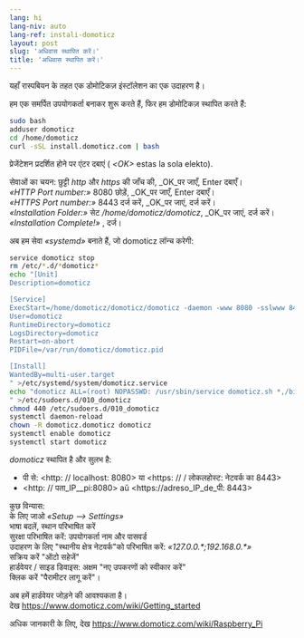 ```yaml
---
lang: hi
lang-niv: auto
lang-ref: instali-domoticz
layout: post
slug: 'अधिवास स्थापित करें।'
title: 'अधिवास स्थापित करें।'
---
```


यहाँ रास्पबियन के तहत एक डोमोटिकज़ इंस्टॉलेशन का एक उदाहरण है।

हम एक समर्पित उपयोगकर्ता बनाकर शुरू करते हैं, फिर हम डोमोटिकज़ स्थापित करते हैं:
```bash
sudo bash
adduser domoticz
cd /home/domoticz
curl -sSL install.domoticz.com | bash
```
प्रेजेंटेशन प्रदर्शित होने पर एंटर दबाएं ( _\<OK>_ estas la sola elekto).  
  
  
सेवाओं का चयन: छुट्टी _http_ और _https_ की जाँच की, _OK_पर जाएँ, Enter दबाएँ।  
_«HTTP Port number:»_ 8080 छोड़ें, _OK_पर जाएँ, Enter दबाएँ।  
_«HTTPS Port number:»_ 8443 दर्ज करें, _OK_पर जाएं, दर्ज करें।  
_«Installation Folder:»_ सेट _/home/domoticz/domoticz_, _OK_पर जाएं, दर्ज करें।  
_«Installation Complete!»_  , दर्ज।


अब हम सेवा _«systemd»_ बनाते हैं, जो domoticz लॉन्च करेगी:
```bash
service domoticz stop
rm /etc/*.d/*domoticz*
echo "[Unit]
Description=domoticz

[Service]
ExecStart=/home/domoticz/domoticz/domoticz -daemon -www 8080 -sslwww 8443 -pidfile /var/run/domoticz/domoticz.pid
User=domoticz
RuntimeDirectory=domoticz
LogsDirectory=domoticz
Restart=on-abort
PIDFile=/var/run/domoticz/domoticz.pid

[Install]
WantedBy=multi-user.target
" >/etc/systemd/system/domoticz.service
echo "domoticz ALL=(root) NOPASSWD: /usr/sbin/service domoticz.sh *,/bin/systemctl stop domoticz.service,/bin/systemctl start domoticz.service
" >/etc/sudoers.d/010_domoticz
chmod 440 /etc/sudoers.d/010_domoticz
systemctl daemon-reload
chown -R domoticz.domoticz domoticz
systemctl enable domoticz
systemctl start domoticz
```

_domoticz_ स्थापित है और सुलभ है:
* पी से: <http: // localhost: 8080> या <https: // / लोकलहोस्ट: नेटवर्क का 8443>
*  <http: // पता_IP__pi:8080> aŭ <https://adreso_IP_de_पी: 8443>

कुछ विन्यास:  
के लिए जाओ _«Setup --> Settings»_  
भाषा बदलें, स्थान परिभाषित करें  
सुरक्षा परिभाषित करें: उपयोगकर्ता नाम और पासवर्ड  
उदाहरण के लिए "स्थानीय क्षेत्र नेटवर्क"को परिभाषित करें: _«127.0.0.\*;192.168.0.*»_  
सक्रिय करें "ऑटो सहेजें"  
हार्डवेयर / साइड डिवाइस: अक्षम "नए उपकरणों को स्वीकार करें"  
क्लिक करें "पैरामीटर लागू करें"।  

अब हमें हार्डवेयर जोड़ने की आवश्यकता है।  
देख <https://www.domoticz.com/wiki/Getting_started>


अधिक जानकारी के लिए,
देख <https://www.domoticz.com/wiki/Raspberry_Pi>

